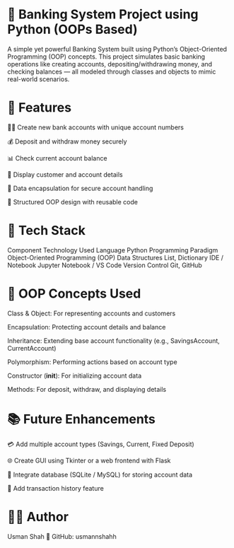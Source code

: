 # 🏦 Banking System Project using Python (OOPs Based)

A simple yet powerful Banking System built using Python’s Object-Oriented Programming (OOP) concepts.
This project simulates basic banking operations like creating accounts, depositing/withdrawing money, and checking balances — all modeled through classes and objects to mimic real-world scenarios.


# 🚀 Features

🧍‍♂️ Create new bank accounts with unique account numbers

💰 Deposit and withdraw money securely

📊 Check current account balance

🧾 Display customer and account details

🔐 Data encapsulation for secure account handling

🧱 Structured OOP design with reusable code

# 🧩 Tech Stack
Component	Technology Used
Language	Python
Programming Paradigm	Object-Oriented Programming (OOP)
Data Structures	List, Dictionary
IDE / Notebook	Jupyter Notebook / VS Code
Version Control	Git, GitHub

# 🧠 OOP Concepts Used

Class & Object: For representing accounts and customers

Encapsulation: Protecting account details and balance

Inheritance: Extending base account functionality (e.g., SavingsAccount, CurrentAccount)

Polymorphism: Performing actions based on account type

Constructor (__init__): For initializing account data

Methods: For deposit, withdraw, and displaying details

# 📚 Future Enhancements

💳 Add multiple account types (Savings, Current, Fixed Deposit)

🌐 Create GUI using Tkinter or a web frontend with Flask

💾 Integrate database (SQLite / MySQL) for storing account data

🔔 Add transaction history feature

# 👨‍💻 Author

Usman Shah
📧 GitHub: usmannshahh
